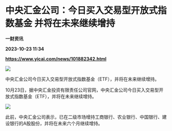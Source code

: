 # 中央汇金公司：今日买入交易型开放式指数基金 并将在未来继续增持
**一财资讯**

**2023-10-23 11:34**

**https://www.yicai.com/news/101882342.html**

![](https://imgcdn.yicai.com/uppics/slides/2023/10/a289ff45d512004fa39058d2cb9d693a.jpg)

中央汇金公司今日买入交易型开放式指数基金（ETF），并将在未来继续增持。

10月23日，据中央汇金投资有限责任公司官网，中央汇金公司今日买入交易型开放式指数基金（ETF），并将在未来继续增持。

![](https://imgcdn.yicai.com/uppics/images/2023/10/7376376cc06c4529aaf4319ca57d0b03.jpg)

此前，中央汇金公司表示，已在二级市场增持工商银行、农业银行、中国银行、建设银行的A股股份，并将在未来六个月继续增持。